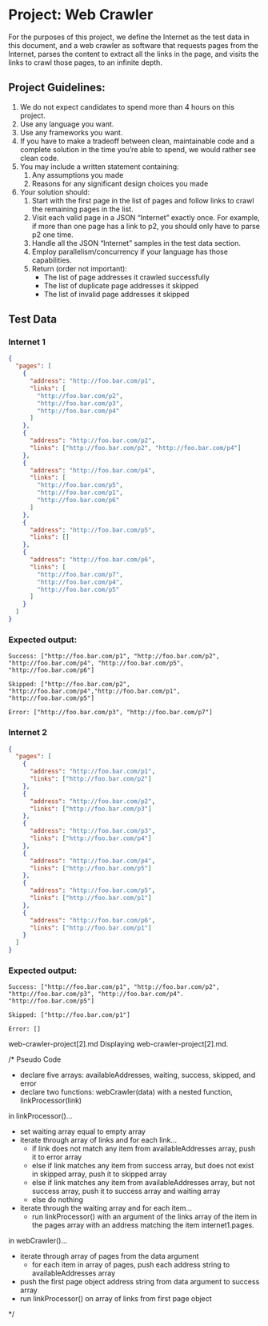 # Project: Web Crawler

For the purposes of this project, we define the Internet as the test data in this document, and a web crawler as software that requests pages from the Internet, parses the content to extract all the links in the page, and visits the links to crawl those pages, to an infinite depth.

## Project Guidelines:

1. We do not expect candidates to spend more than 4 hours on this project.
2. Use any language you want.
3. Use any frameworks you want.
4. If you have to make a tradeoff between clean, maintainable code and a complete solution in the time you’re able to spend, we would rather see clean code.
5. You may include a written statement containing:
   1. Any assumptions you made
   2. Reasons for any significant design choices you made
6. Your solution should:
   1. Start with the first page in the list of pages and follow links to crawl the remaining pages in the list.
   2. Visit each valid page in a JSON “Internet” exactly once. For example, if more than one page has a link to p2, you should only have to parse p2 one time.
   3. Handle all the JSON “Internet” samples in the test data section.
   4. Employ parallelism/concurrency if your language has those capabilities.
   5. Return (order not important):
      - The list of page addresses it crawled successfully
      - The list of duplicate page addresses it skipped
      - The list of invalid page addresses it skipped

## Test Data

### Internet 1

```json
{
  "pages": [
    {
      "address": "http://foo.bar.com/p1",
      "links": [
        "http://foo.bar.com/p2",
        "http://foo.bar.com/p3",
        "http://foo.bar.com/p4"
      ]
    },
    {
      "address": "http://foo.bar.com/p2",
      "links": ["http://foo.bar.com/p2", "http://foo.bar.com/p4"]
    },
    {
      "address": "http://foo.bar.com/p4",
      "links": [
        "http://foo.bar.com/p5",
        "http://foo.bar.com/p1",
        "http://foo.bar.com/p6"
      ]
    },
    {
      "address": "http://foo.bar.com/p5",
      "links": []
    },
    {
      "address": "http://foo.bar.com/p6",
      "links": [
        "http://foo.bar.com/p7",
        "http://foo.bar.com/p4",
        "http://foo.bar.com/p5"
      ]
    }
  ]
}
```

### Expected output:

```
Success: ["http://foo.bar.com/p1", "http://foo.bar.com/p2", "http://foo.bar.com/p4", "http://foo.bar.com/p5", "http://foo.bar.com/p6"]

Skipped: ["http://foo.bar.com/p2", "http://foo.bar.com/p4","http://foo.bar.com/p1", "http://foo.bar.com/p5"]

Error: ["http://foo.bar.com/p3", "http://foo.bar.com/p7"]
```

### Internet 2

```json
{
  "pages": [
    {
      "address": "http://foo.bar.com/p1",
      "links": ["http://foo.bar.com/p2"]
    },
    {
      "address": "http://foo.bar.com/p2",
      "links": ["http://foo.bar.com/p3"]
    },
    {
      "address": "http://foo.bar.com/p3",
      "links": ["http://foo.bar.com/p4"]
    },
    {
      "address": "http://foo.bar.com/p4",
      "links": ["http://foo.bar.com/p5"]
    },
    {
      "address": "http://foo.bar.com/p5",
      "links": ["http://foo.bar.com/p1"]
    },
    {
      "address": "http://foo.bar.com/p6",
      "links": ["http://foo.bar.com/p1"]
    }
  ]
}
```

### Expected output:

```
Success: ["http://foo.bar.com/p1", "http://foo.bar.com/p2", "http://foo.bar.com/p3", "http://foo.bar.com/p4". "http://foo.bar.com/p5"]

Skipped: ["http://foo.bar.com/p1"]

Error: []
```

web-crawler-project[2].md
Displaying web-crawler-project[2].md.

/\* Pseudo Code

- declare five arrays: availableAddresses, waiting, success, skipped,
  and error
- declare two functions: webCrawler(data) with a nested function,
  linkProcessor(link)

in linkProcessor()...

- set waiting array equal to empty array
- iterate through array of links and for each link...
  - if link does not match any item from availableAddresses
    array, push it to error array
  - else if link matches any item from success array, but does
    not exist in skipped array, push it to skipped array
  - else if link matches any item from availableAddresses array,
    but not success array, push it to success array and waiting array
  - else do nothing
- iterate through the waiting array and for each item...
  - run linkProcessor() with an argument of the links array of the
    item in the pages array with an address matching the item
    internet1.pages.

in webCrawler()...

- iterate through array of pages from the data argument
  - for each item in array of pages, push each address string to
    availableAddresses array
- push the first page object address string from data argument to
  success array
- run linkProcessor() on array of links from first page object

\*/
